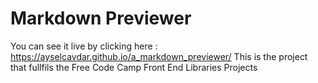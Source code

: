 # Markdown Previewer 

You can see it live by clicking here : https://ayselcavdar.github.io/a_markdown_previewer/
This is the project that fullfils the Free Code Camp Front End Libraries Projects
